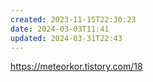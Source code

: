 ```yaml
---
created: 2023-11-15T22:30:23
date: 2024-03-03T11:41
updated: 2024-03-31T22:43
---
```

https://meteorkor.tistory.com/18
